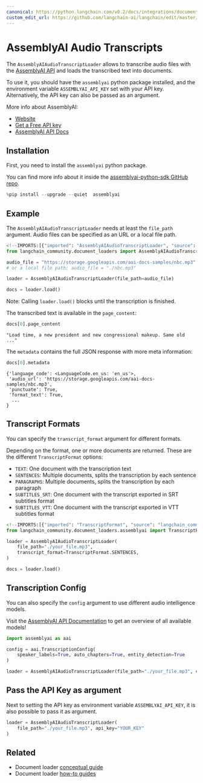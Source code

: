 ```yaml
---
canonical: https://python.langchain.com/v0.2/docs/integrations/document_loaders/assemblyai/
custom_edit_url: https://github.com/langchain-ai/langchain/edit/master/docs/docs/integrations/document_loaders/assemblyai.ipynb
---
```


# AssemblyAI Audio Transcripts

The `AssemblyAIAudioTranscriptLoader` allows to transcribe audio files with the [AssemblyAI API](https://www.assemblyai.com) and loads the transcribed text into documents.

To use it, you should have the `assemblyai` python package installed, and the
environment variable `ASSEMBLYAI_API_KEY` set with your API key. Alternatively, the API key can also be passed as an argument.

More info about AssemblyAI:

- [Website](https://www.assemblyai.com/)
- [Get a Free API key](https://www.assemblyai.com/dashboard/signup)
- [AssemblyAI API Docs](https://www.assemblyai.com/docs)

## Installation

First, you need to install the `assemblyai` python package.

You can find more info about it inside the [assemblyai-python-sdk GitHub repo](https://github.com/AssemblyAI/assemblyai-python-sdk).


```python
%pip install --upgrade --quiet  assemblyai
```

## Example

The `AssemblyAIAudioTranscriptLoader` needs at least the `file_path` argument. Audio files can be specified as an URL or a local file path.


```python
<!--IMPORTS:[{"imported": "AssemblyAIAudioTranscriptLoader", "source": "langchain_community.document_loaders", "docs": "https://api.python.langchain.com/en/latest/document_loaders/langchain_community.document_loaders.assemblyai.AssemblyAIAudioTranscriptLoader.html", "title": "AssemblyAI Audio Transcripts"}]-->
from langchain_community.document_loaders import AssemblyAIAudioTranscriptLoader

audio_file = "https://storage.googleapis.com/aai-docs-samples/nbc.mp3"
# or a local file path: audio_file = "./nbc.mp3"

loader = AssemblyAIAudioTranscriptLoader(file_path=audio_file)

docs = loader.load()
```

Note: Calling `loader.load()` blocks until the transcription is finished.

The transcribed text is available in the `page_content`:


```python
docs[0].page_content
```

```
"Load time, a new president and new congressional makeup. Same old ..."
```

The `metadata` contains the full JSON response with more meta information:


```python
docs[0].metadata
```

```
{'language_code': <LanguageCode.en_us: 'en_us'>,
 'audio_url': 'https://storage.googleapis.com/aai-docs-samples/nbc.mp3',
 'punctuate': True,
 'format_text': True,
  ...
}
```

## Transcript Formats

You can specify the `transcript_format` argument for different formats.

Depending on the format, one or more documents are returned. These are the different `TranscriptFormat` options:

- `TEXT`: One document with the transcription text
- `SENTENCES`: Multiple documents, splits the transcription by each sentence
- `PARAGRAPHS`: Multiple documents, splits the transcription by each paragraph
- `SUBTITLES_SRT`: One document with the transcript exported in SRT subtitles format
- `SUBTITLES_VTT`: One document with the transcript exported in VTT subtitles format


```python
<!--IMPORTS:[{"imported": "TranscriptFormat", "source": "langchain_community.document_loaders.assemblyai", "docs": "https://api.python.langchain.com/en/latest/document_loaders/langchain_community.document_loaders.assemblyai.TranscriptFormat.html", "title": "AssemblyAI Audio Transcripts"}]-->
from langchain_community.document_loaders.assemblyai import TranscriptFormat

loader = AssemblyAIAudioTranscriptLoader(
    file_path="./your_file.mp3",
    transcript_format=TranscriptFormat.SENTENCES,
)

docs = loader.load()
```

## Transcription Config

You can also specify the `config` argument to use different audio intelligence models.

Visit the [AssemblyAI API Documentation](https://www.assemblyai.com/docs) to get an overview of all available models!


```python
import assemblyai as aai

config = aai.TranscriptionConfig(
    speaker_labels=True, auto_chapters=True, entity_detection=True
)

loader = AssemblyAIAudioTranscriptLoader(file_path="./your_file.mp3", config=config)
```

## Pass the API Key as argument

Next to setting the API key as environment variable `ASSEMBLYAI_API_KEY`, it is also possible to pass it as argument.


```python
loader = AssemblyAIAudioTranscriptLoader(
    file_path="./your_file.mp3", api_key="YOUR_KEY"
)
```


## Related

- Document loader [conceptual guide](/docs/concepts/#document-loaders)
- Document loader [how-to guides](/docs/how_to/#document-loaders)